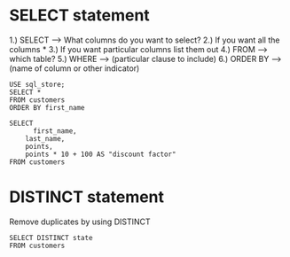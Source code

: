 # SELECT statement

1.) SELECT --> What columns do you want to select?
2.) If you want all the columns \*
3.) If you want particular columns list them out
4.) FROM --> which table?
5.) WHERE --> (particular clause to include)
6.) ORDER BY --> (name of column or other indicator)

```
USE sql_store;
SELECT *
FROM customers
ORDER BY first_name
```

```
SELECT
	  first_name,
    last_name,
    points,
    points * 10 + 100 AS "discount factor"
FROM customers
```

# DISTINCT statement

Remove duplicates by using DISTINCT

```
SELECT DISTINCT state
FROM customers
```
